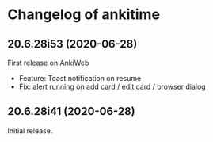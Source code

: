 # Changelog of ankitime

[comment]: # (DO NOT MODIFY. new changelog goes here)

## 20.6.28i53 (2020-06-28)

First release on AnkiWeb

- Feature: Toast notification on resume
- Fix: alert running on add card / edit card / browser dialog

## 20.6.28i41 (2020-06-28)

Initial release.
